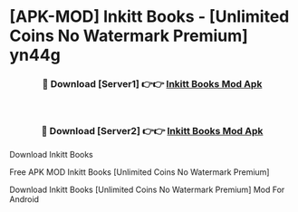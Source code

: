 # [APK-MOD] Inkitt  Books - [Unlimited Coins No Watermark Premium] yn44g



<div align="center">
<h3>🔴 Download [Server1] 👉👉 <a href="https://momento.my/?title=Inkitt__Books">Inkitt  Books Mod Apk</a></h3><br>

<h3>🔴 Download [Server2] 👉👉 <a href="https://momento.my/?title=Inkitt__Books">Inkitt  Books Mod Apk</a></h3>
</div>



Download Inkitt  Books 

Free APK MOD Inkitt  Books [Unlimited Coins No Watermark Premium]

Download Inkitt  Books [Unlimited Coins No Watermark Premium] Mod For Android
